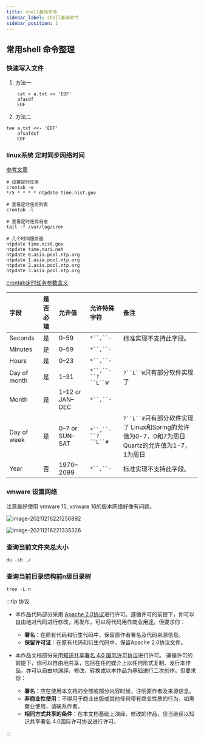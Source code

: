 ```yaml
---
title: shell基础命令
sidebar_label: shell基础命令
sidebar_position: 1
---
```


## 常用shell 命令整理

### 快速写入文件
1. 方法一
```shell script
	cat > a.txt << 'EOF'
	afasdf
	EOF
```

2. 方法二

```shell script
tee a.txt <<- 'EOF'
	afsafdsf
	EOF	
```

### linux系统 定时同步网络时间

[参考文章](https://www.cnblogs.com/jichuang/p/13542177.html)

```shell
# 设置定时任务
crontab -e 
*/5 * * * * ntpdate time.nist.gov

# 查看定时任务列表
crontab -l

# 查看定时任务日志
tail -f /var/log/cron

# 几个时间服务器
ntpdate time.nist.gov
ntpdate time.nuri.net
ntpdate 0.asia.pool.ntp.org
ntpdate 1.asia.pool.ntp.org
ntpdate 2.asia.pool.ntp.org
ntpdate 3.asia.pool.ntp.org

```

[crontab定时任务参数含义](https://tool.lu/crontab)

| 字段         | 是否必填 | 允许值          | 允许特殊字符       | 备注                                                         |
| :----------- | :------- | :-------------- | :----------------- | :----------------------------------------------------------- |
| Seconds      | 是       | 0–59            | `*``,``-`          | 标准实现不支持此字段。                                       |
| Minutes      | 是       | 0–59            | `*``,``-`          |                                                              |
| Hours        | 是       | 0–23            | `*``,``-`          |                                                              |
| Day of month | 是       | 1–31            | `*``,``-``?``L``W` | `?``L``W`只有部分软件实现了                                  |
| Month        | 是       | 1–12 or JAN–DEC | `*``,``-`          |                                                              |
| Day of week  | 是       | 0–7 or SUN–SAT  | `*``,``-``?``L``#` | `?``L``#`只有部分软件实现了 Linux和Spring的允许值为0-7，0和7为周日 Quartz的允许值为1-7，1为周日 |
| Year         | 否       | 1970–2099       | `*``,``-`          | 标准实现不支持此字段。                                       |

### vmware 设置网络

注意最好使用 vmware 15, vmware 16的版本网络好像有问题。

![image-20211216221256892](https://s2.loli.net/2023/07/15/FPTm7eqMnoli6Yr.png)



![image-20211216221335326](https://s2.loli.net/2023/07/15/OpiwWHFrGackYZL.png)

### 查询当前文件夹总大小

`du -sh ./`

### 查询当前目录结构前n级目录树

`tree -L n`


:::tip 协议

- 本作品代码部分采用 [Apache 2.0协议](https://www.apache.org/licenses/LICENSE-2.0)进行许可。遵循许可的前提下，你可以自由地对代码进行修改，再发布，可以将代码用作商业用途。但要求你：
  - **署名**：在原有代码和衍生代码中，保留原作者署名及代码来源信息。
  - **保留许可证**：在原有代码和衍生代码中，保留Apache 2.0协议文件。

- 本作品文档部分采用[知识共享署名 4.0 国际许可协议](http://creativecommons.org/licenses/by/4.0/)进行许可。 遵循许可的前提下，你可以自由地共享，包括在任何媒介上以任何形式复制、发行本作品，亦可以自由地演绎、修改、转换或以本作品为基础进行二次创作。但要求你：
  - **署名**：应在使用本文档的全部或部分内容时候，注明原作者及来源信息。
  - **非商业性使用**：不得用于商业出版或其他任何带有商业性质的行为。如需商业使用，请联系作者。
  - **相同方式共享的条件**：在本文档基础上演绎、修改的作品，应当继续以知识共享署名 4.0国际许可协议进行许可。

:::